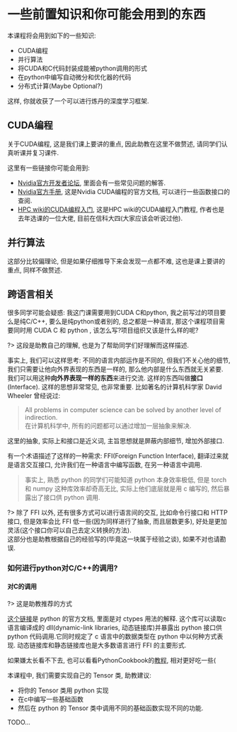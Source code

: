 # 一些前置知识和你可能会用到的东西
本课程将会用到如下的一些知识:
- CUDA编程
- 并行算法
- 将CUDA和C代码封装成能被python调用的形式
- 在python中编写自动微分和优化器的代码
- 分布式计算(Maybe Optional?)

这样, 你就收获了一个可以进行炼丹的深度学习框架. 

## CUDA编程
关于CUDA编程, 这是我们课上要讲的重点, 因此助教在这里不做赘述, 请同学们认真听课并复习课件.

这里有一些链接你可能会用到: 
- [Nvidia官方开发者论坛](https://forums.developer.nvidia.com/), 里面会有一些常见问题的解答. 
- [Nvidia官方手册](https://www.nvidia.cn/docs/IO/51635/NVIDIA_CUDA_Programming_Guide_1.1_chs.pdf), 这是Nvidia CUDA编程的官方文档, 可以进行一些函数接口的查阅.
- [HPC wiki的CUDA编程入门](https://hpcwiki.io/gpu/cuda/), 这是HPC wiki的CUDA编程入门教程, 作者也是去年选课的一位大佬, 目前在信科大四(大家应该会听说过他).

## 并行算法
这部分比较偏理论, 但是如果仔细推导下来会发现一点都不难, 这也是课上要讲的重点, 同样不做赘述.

## 跨语言相关
很多同学可能会疑惑: 我这门课需要用到CUDA C和python, 我之前写过的项目要么是纯C/C++, 要么是纯python或者别的, 总之都是一种语言, 那这个课程项目需要同时用 CUDA C 和 python , 该怎么写?项目组织又该是什么样的呢?

?> 这段是助教自己的理解, 也是为了帮助同学们好理解而这样描述.

事实上, 我们可以这样思考: 不同的语言内部运作是不同的, 但我们不关心他的细节, 我们只需要让他向外界表现的东西是一样的, 那么他内部是什么东西就无关紧要. 我们可以用这种**向外界表现一样的东西**来进行交流. 这样的东西叫做**接口**(Interface). 这样的思想非常常见, 也非常重要. 比如著名的计算机科学家 David Wheeler 曾经说过:
> All problems in computer science can be solved by another level of indirection.  
> 在计算机科学中, 所有的问题都可以通过增加一层抽象来解决.

这里的抽象, 实际上和接口是近义词, 主旨思想就是屏蔽内部细节, 增加外部接口.

有一个术语描述了这样的一种需求: FFI(Foreign Function Interface), 翻译过来就是语言交互接口, 允许我们在一种语言中编写函数, 在另一种语言中调用.
> 事实上, 熟悉 python 的同学们可能知道 python 本身效率极低, 但是 torch 和 numpy 这种库效率却奇高无比, 实际上他们底层就是用 c 编写的, 然后暴露出了接口供 python 调用. 

?> 除了 FFI 以外, 还有很多方式可以进行语言间的交互, 比如命令行接口和 HTTP 接口, 但是效率会比 FFI 低一些(因为同样进行了抽象, 而且层数更多), 好处是更加灵活(这个接口你可以自己去定义转换的方法).  
这部分也是助教根据自己的经验写的(毕竟这一块属于经验之谈), 如果不对也请勘误.

### 如何进行python对C/C++的调用?
#### 对C的调用

?> 这是助教推荐的方式

[这个链接](https://docs.python.org/zh-cn/3.12/library/ctypes.html)是 python 的官方文档, 里面是对 ctypes 用法的解释. 这个库可以读取c语言编译成的 dll(dynamic-link libraries, 动态链接库)并暴露出 python 接口供 python 代码调用.它同时规定了 c 语言中的数据类型在 python 中以何种方式表现. 动态链接库和静态链接库也是大多数语言进行 FFI 的主要形式.

如果嫌太长看不下去, 也可以看看PythonCookbook的[教程](https://python3-cookbook.readthedocs.io/zh-cn/latest/c15/p01_access_ccode_using_ctypes.html), 相对更好吃一些(

本课程中, 我们需要实现自己的 Tensor 类, 助教建议:
- 将你的 Tensor 类用 python 实现
- 在c中编写一些基础函数
- 然后在 python 的 Tensor 类中调用不同的基础函数实现不同的功能.

TODO...